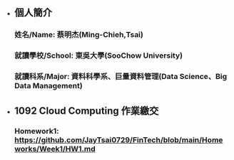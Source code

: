 * ## 個人簡介 ##
  ### 姓名/Name: 蔡明杰(Ming-Chieh,Tsai)
  ### 就讀學校/School: 東吳大學(SooChow University)
  ### 就讀科系/Major: 資料科學系、巨量資料管理(Data Science、Big Data Management)
* ## 1092 Cloud Computing 作業繳交 ##
  ### Homework1: https://github.com/JayTsai0729/FinTech/blob/main/Homeworks/Week1/HW1.md
